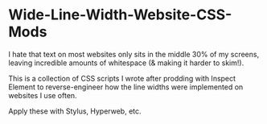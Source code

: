# Wide-Line-Width-Website-CSS-Mods
I hate that text on most websites only sits in the middle 30% of my screens, leaving incredible amounts of whitespace (&amp; making it harder to skim!).

This is a collection of CSS scripts I wrote after prodding with Inspect Element to reverse-engineer how the line widths were implemented on websites I use often.

Apply these with Stylus, Hyperweb, etc.
